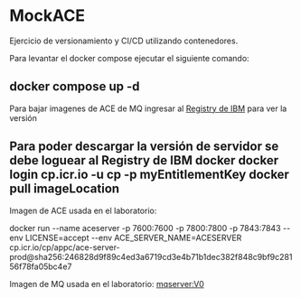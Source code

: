 # MockACE
Ejercicio de versionamiento y CI/CD utilizando contenedores.


Para levantar el docker compose ejecutar el siguiente comando:

docker compose up -d
-------------------------------------
Para bajar imagenes de ACE de MQ ingresar al [Registry de IBM](https://www.ibm.com/docs/en/app-connect/containers_cd?topic=obtaining-app-connect-enterprise-server-image-from-cloud-container-registry) para ver la versión

Para poder descargar la versión de servidor se debe loguear al Registry de IBM
docker docker login cp.icr.io -u cp -p myEntitlementKey
docker pull imageLocation
-------------------------------------
Imagen de ACE usada en el laboratorio:

docker run --name aceserver -p 7600:7600 -p 7800:7800 -p 7843:7843 --env LICENSE=accept --env ACE_SERVER_NAME=ACESERVER cp.icr.io/cp/appc/ace-server-prod@sha256:246828d9f89c4ed3a6719cd3e4b71b1dec382f848c9bf9c28156f78fa05bc4e7

Imagen de MQ usada en el laboratorio:
[mqserver:V0](https://hub.docker.com/layers/arnold9810/mqserver/V0/images/sha256-3558442d36a9fe730a1f832eba45e122829f5ab6b36cc3bb88eed29e65d0a02e?context=explore)